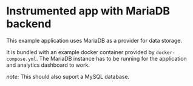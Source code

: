 # Instrumented app with MariaDB backend

This example application uses MariaDB as a provider for data storage.

It is bundled with an example docker container provided by `docker-compose.yml`.
The MariaDB instance has to be running for the application and analytics dashboard to work.

_note:_ This should also suport a MySQL database.
